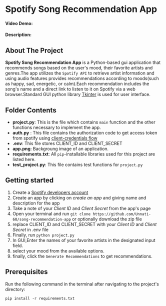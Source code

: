 # Spotify Song Recommendation App
#### Video Demo: 
#### Description:

## About The Project

**Spotify Song Recommendation App** is a Python-based gui application that recommends songs based on the user's mood, their favorite artists and genres.The app utilizes the `Spotify API` to retrieve artist information and using audio features  provides recommendations according to moods(such as happy, sad, energetic, or calm).Each recommendation includes the song's name and a direct link to listen to it on Spotify via a web browser.Standard GUI python library [Tkinter](https://python.readthedocs.io/en/stable/library/tkinter.html) is used for user interface.

## Folder Contents
- **project.py**: This is the file which contains ```main``` function and the other functions necessary to implement the app.
- **auth.py** : This file contains the authorization code to get access token from spotify using [client-credentials flow](https://developer.spotify.com/documentation/web-api/tutorials/client-credentials-flow)
- **.env**: This file stores CLIENT_ID and CLIENT_SECRET
- **app.png**: Backgroung image of an application.
- **requirements.txt**: All ```pip```-installable libraries used for this project are listed here.
- **test_project.py**: This file contains test functions for ```project.py```

## Getting started
1. Create a [Spotify developers account](https://developer.spotify.com/dashboard/)
2. Create an app by clicking on *create an app* and giving name and description for the app
3. Take a note of your *Client ID* and *Client Secret* from the app's page
4. Open your terminal and run `git clone https://github.com/Unnati-60/song-recommendation-app` or optionally download the zip file
5. replace CLIENT_ID and CLIENT_SECRET with your *Client ID* and *Client Secret* in .env file
6. Finally, run `python project.py`
7. In GUI,Enter the names of your favorite artists in the designated input field.
8. select your mood from the available options.
9. finally, click the ```Generate Recommendations``` to get recommendations.

## Prerequisites
Run the following command in the terminal after navigating to the project's directory:
```
pip install -r requirements.txt
```
